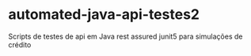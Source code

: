 # automated-java-api-testes2
Scripts de testes de api em Java rest assured  junit5 para simulações de crédito 
